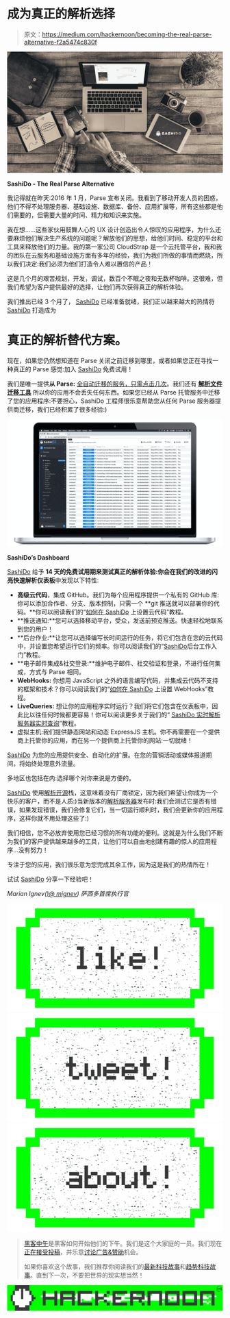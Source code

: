 # 成为真正的解析选择

> 原文：<https://medium.com/hackernoon/becoming-the-real-parse-alternative-f2a5474c830f>

![](img/9661f182327faf9b60b7ca26b3f2b896.png)

**SashiDo - The Real Parse Alternative**

我记得就在昨天:2016 年 1 月，Parse 宣布关闭。我看到了移动开发人员的困惑，他们不得不处理服务器、基础设施、数据库、备份、应用扩展等，所有这些都是他们需要的，但需要大量的时间、精力和知识来实施。

我在想……这些家伙用鼓舞人心的 UX 设计创造出令人惊叹的应用程序，为什么还要麻烦他们解决生产系统的问题呢？解放他们的思想，给他们时间、稳定的平台和工具来释放他们的力量。我的第一家公司 CloudStrap 是一个云托管平台，我和我的团队在云服务和基础设施方面有多年的经验，我们为我们所做的事情而燃烧，所以我们决定:我们必须为他们打造令人难以置信的产品！

这是几个月的艰苦规划，开发，调试，数百个不眠之夜和无数杯咖啡。这很难，但我们希望为客户提供最好的选择，让他们再次获得真正的解析体验。

我们推出已经 3 个月了， [SashiDo](https://www.sashido.io) 已经准备就绪，我们正以越来越大的热情将 [SashiDo](https://www.sashido.io) 打造成为

# **真正的解析替代方案。**

现在，如果您仍然想知道在 Parse 关闭之前迁移到哪里，或者如果您正在寻找一种真正的 Parse 感觉:加入 [SashiDo](https://www.sashido.io) 免费试用！

我们是唯一提供**从 Parse:** [全自动迁移的服务，只需点击几次](https://blog.sashido.io/parse-migration-in-a-click/)。我们还有 [**解析文件迁移工具**](https://blog.sashido.io/do-you-need-a-file-migration-tool/) 所以你的应用不会丢失任何东西。如果您已经从 Parse 托管服务中迁移了您的应用程序:不要担心，SashiDo 工程师很乐意帮助您从任何 Parse 服务器提供商迁移，我们已经积累了很多经验:)

![](img/d8f675ba470f1bb604ded495666b3a31.png)

**SashiDo’s Dashboard**

[SashiDo](https://www.sashido.io) 给予 **14 天的免费试用期来测试真正的解析体验:**你会在我们的**改进的闪亮快速解析仪表板**中发现以下特性:

*   **高级云代码**，集成 GitHub。我们为每个应用程序提供一个私有的 GitHub 库:你可以添加合作者、分支、版本控制，只需一个 **git 推送就可以部署你的代码。**你可以阅读我们的“[如何在 SashiDo](https://blog.sashido.io/how-to-set-up-cloud-code-on-sashido/) 上设置云代码”教程。
*   **推送通知:**您可以选择移动平台，受众，发送前预览推送。快速轻松地联系到您的用户！
*   **后台作业:**让您可以选择编写长时间运行的任务，将它们包含在您的云代码中，并设置您希望运行它们的频率。你可以阅读我们的“[SashiDo](https://blog.sashido.io/getting-started-with-background-jobs-on-sashido/)后台工作入门”教程。
*   **电子邮件集成&社交登录:**维护电子邮件、社交验证和登录，不进行任何集成，方式与 Parse 相同。
*   **WebHooks:** 你想用 JavaScript 之外的语言编写代码，并集成云代码不支持的框架和技术？你可以阅读我们的“[如何在 SashiDo](https://blog.sashido.io/how-to-set-up-webhooks-on-sashido/) 上设置 WebHooks”教程。
*   **LiveQueries:** 想让你的应用程序实时运行？我们将它们包含在仪表板中，因此比以往任何时候都更容易！你可以阅读更多关于我们的“ [SashiDo 实时解析服务器实时查询](https://blog.sashido.io/sashido-goes-realtime-with-parse-server-live-queries/)”教程。
*   虚拟主机:我们提供静态网站和动态 ExpressJS 主机。你不再需要在一个提供商上托管你的应用，而在另一个提供商上托管你的网站:一切就绪！

[SashiDo](https://www.sashido.io) 为您的应用提供安全、自动化的扩展。在您的营销活动或媒体报道期间，将始终处理意外流量。

多地区也包括在内:选择哪个对你来说是方便的。

[SashiDo](https://www.sashido.io) 使用[解析开源](https://parseplatform.github.io/)栈，这意味着没有厂商锁定，因为我们希望让你成为一个快乐的客户，而不是人质:)当新版本的[解析服务器](https://github.com/ParsePlatform/parse-server)发布时:我们会测试它是否有错误，如果发现错误，我们会修复它们，当一切运行顺利时，我们会更新你的应用程序，这样你就不用处理这些了:)

我们相信，您不必放弃使用您已经习惯的所有功能的便利。这就是为什么我们不断为我们的客户提供越来越多的工具，让他们可以自由地创建有趣的惊人的应用程序…没有努力！

专注于您的应用，我们很乐意为您完成其余工作，因为这是我们的热情所在！

试试 [SashiDo](https://www.sashido.io/) 分享一下经验吧！

*Marian Ignev(*[*)@ mignev*](https://twitter.com/mignev)*)
萨西多首席执行官*

[![](img/50ef4044ecd4e250b5d50f368b775d38.png)](http://bit.ly/HackernoonFB)[![](img/979d9a46439d5aebbdcdca574e21dc81.png)](https://goo.gl/k7XYbx)[![](img/2930ba6bd2c12218fdbbf7e02c8746ff.png)](https://goo.gl/4ofytp)

> [黑客中午](http://bit.ly/Hackernoon)是黑客如何开始他们的下午。我们是这个大家庭的一员。我们现在[正在接受投稿](http://bit.ly/hackernoonsubmission)，并乐意[讨论广告&赞助](mailto:partners@amipublications.com)机会。
> 
> 如果你喜欢这个故事，我们推荐你阅读我们的[最新科技故事](http://bit.ly/hackernoonlatestt)和[趋势科技故事](https://hackernoon.com/trending)。直到下一次，不要把世界的现实想当然！

[![](img/be0ca55ba73a573dce11effb2ee80d56.png)](https://goo.gl/Ahtev1)